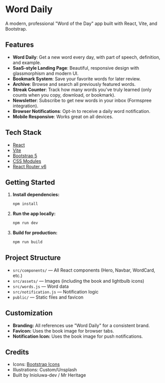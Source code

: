 
# Word Daily

A modern, professional "Word of the Day" app built with React, Vite, and Bootstrap.

## Features
- **Word Daily**: Get a new word every day, with part of speech, definition, and example.
- **SaaS-style Landing Page**: Beautiful, responsive design with glassmorphism and modern UI.
- **Bookmark System**: Save your favorite words for later review.
- **Archive**: Browse and search all previously featured words.
- **Streak Counter**: Track how many words you've truly learned (only counts when you copy, download, or bookmark).
- **Newsletter**: Subscribe to get new words in your inbox (Formspree integration).
- **Browser Notifications**: Opt-in to receive a daily word notification.
- **Mobile Responsive**: Works great on all devices.

## Tech Stack
- [React](https://react.dev/)
- [Vite](https://vitejs.dev/)
- [Bootstrap 5](https://getbootstrap.com/)
- [CSS Modules](https://github.com/css-modules/css-modules)
- [React Router v6](https://reactrouter.com/)

## Getting Started

1. **Install dependencies:**
	```bash
	npm install
	```
2. **Run the app locally:**
	```bash
	npm run dev
	```
3. **Build for production:**
	```bash
	npm run build
	```

## Project Structure

- `src/components/` — All React components (Hero, Navbar, WordCard, etc.)
- `src/assets/` — Images (including the book and lightbulb icons)
- `src/words.js` — Word data
- `src/notification.js` — Notification logic
- `public/` — Static files and favicon

## Customization
- **Branding:** All references use "Word Daily" for a consistent brand.
- **Favicon:** Uses the book image for browser tabs.
- **Notification Icon:** Uses the book image for push notifications.

## Credits
- Icons: [Bootstrap Icons](https://icons.getbootstrap.com/)
- Illustrations: Custom/Unsplash
- Built by Inioluwa-dev / Mr Heritage


